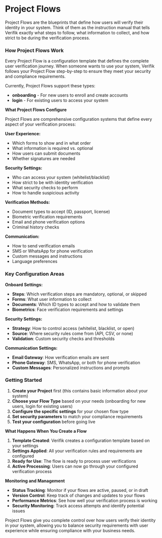 # Project Flows

Project Flows are the blueprints that define how users will verify their identity in your system. Think of them as the instruction manual that tells Verifik exactly what steps to follow, what information to collect, and how strict to be during the verification process.

### **How Project Flows Work**

Every Project Flow is a configuration template that defines the complete user verification journey. When someone wants to use your system, Verifik follows your Project Flow step-by-step to ensure they meet your security and compliance requirements.

Currently, Project Flows support these types:

* **onboarding** - For new users to enroll and create accounts
* **login** - For existing users to access your system

**What Project Flows Configure**

Project Flows are comprehensive configuration systems that define every aspect of your verification process:

**User Experience:**

* Which forms to show and in what order
* What information is required vs. optional
* How users can submit documents
* Whether signatures are needed

**Security Settings:**

* Who can access your system (whitelist/blacklist)
* How strict to be with identity verification
* What security checks to perform
* How to handle suspicious activity

**Verification Methods:**

* Document types to accept (ID, passport, license)
* Biometric verification requirements
* Email and phone verification options
* Criminal history checks

**Communication:**

* How to send verification emails
* SMS or WhatsApp for phone verification
* Custom messages and instructions
* Language preferences

### **Key Configuration Areas**

**Onboard Settings:**

* **Steps**: Which verification steps are mandatory, optional, or skipped
* **Forms**: What user information to collect
* **Documents**: Which ID types to accept and how to validate them
* **Biometrics**: Face verification requirements and settings

**Security Settings:**

* **Strategy**: How to control access (whitelist, blacklist, or open)
* **Source**: Where security rules come from (API, CSV, or none)
* **Validation**: Custom security checks and thresholds

**Communication Settings:**

* **Email Gateway**: How verification emails are sent
* **Phone Gateway**: SMS, WhatsApp, or both for phone verification
* **Custom Messages**: Personalized instructions and prompts

### **Getting Started**

1. **Create your Project** first (this contains basic information about your system)
2. **Choose your Flow Type** based on your needs (onboarding for new users, login for existing users)
3. **Configure the specific settings** for your chosen flow type
4. **Set security parameters** to match your compliance requirements
5. **Test your configuration** before going live

**What Happens When You Create a Flow**

1. **Template Created**: Verifik creates a configuration template based on your settings
2. **Settings Applied**: All your verification rules and requirements are configured
3. **Ready for Use**: The flow is ready to process user verifications
4. **Active Processing**: Users can now go through your configured verification process

**Monitoring and Management**

* **Status Tracking**: Monitor if your flows are active, paused, or in draft
* **Version Control**: Keep track of changes and updates to your flows
* **Performance Metrics**: See how well your verification process is working
* **Security Monitoring**: Track access attempts and identify potential issues

Project Flows give you complete control over how users verify their identity in your system, allowing you to balance security requirements with user experience while ensuring compliance with your business needs.
